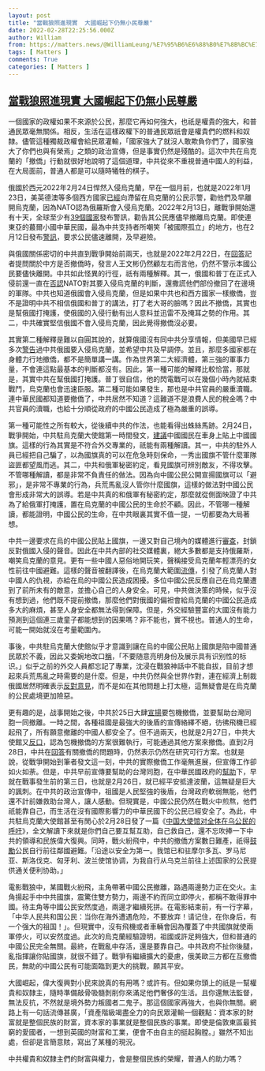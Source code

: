 ```yaml
---
layout: post
title: "當戰狼照進現實  大國崛起下仍無小民尊嚴"
date: 2022-02-28T22:25:56.000Z
author: William
from: https://matters.news/@WilliamLeung/%E7%95%B6%E6%88%B0%E7%8B%BC%E7%85%A7%E9%80%B2%E7%8F%BE%E5%AF%A6-%E5%A4%A7%E5%9C%8B%E5%B4%9B%E8%B5%B7%E4%B8%8B%E4%BB%8D%E7%84%A1%E5%B0%8F%E6%B0%91%E5%B0%8A%E5%9A%B4-bafyreiav5kthhkh34spx3wo5l5w6b7bbfjfdewnogcmrd2s3eximsrehdi
tags: [ Matters ]
comments: True
categories: [ Matters ]
---
```

<!--1646087156000-->
[當戰狼照進現實  大國崛起下仍無小民尊嚴](https://matters.news/@WilliamLeung/%E7%95%B6%E6%88%B0%E7%8B%BC%E7%85%A7%E9%80%B2%E7%8F%BE%E5%AF%A6-%E5%A4%A7%E5%9C%8B%E5%B4%9B%E8%B5%B7%E4%B8%8B%E4%BB%8D%E7%84%A1%E5%B0%8F%E6%B0%91%E5%B0%8A%E5%9A%B4-bafyreiav5kthhkh34spx3wo5l5w6b7bbfjfdewnogcmrd2s3eximsrehdi)
------

<div>
<p>一個國家的政權如果不來源於公民，那麼它再如何強大，也祇是權貴的強大，和普通民眾毫無關係。相反，生活在這樣政權下的普通民眾祇會是權貴們的燃料和奴隸。儘管這種獨裁政權會給民眾灌輸，「國家強大了就沒人敢欺負你們了，國家強大了你們也與有榮焉」之類的政治宣傳，但是事實仍然是殘酷的。這次中共在烏克蘭的「撤僑」行動就很好地說明了這個道理，中共從來不重視普通中國人的利益，在大局面前，普通人都是可以隨時犧牲的棋子。</p><p>俄國於西元2022年2月24日悍然入侵烏克蘭，早在一個月前，也就是2022年1月23日，美英德澳等多個西方國家<a href="https://www.dw.com/en/ukraine-us-western-countries-tell-families-of-embassy-staff-to-leave/a-60525010" rel="noopener noreferrer" target="_blank">已經</a>向滯留在烏克蘭的公民示警，勸他們及早離開烏克蘭，因為NATO認為俄羅斯會入侵烏克蘭。2022年2月13日，離戰爭開始還有十天，全球至少有<a href="https://www.theguardian.com/world/2022/feb/13/it-is-past-time-to-leave-ukraine-western-diplomats-flee-kyiv" rel="noopener noreferrer" target="_blank">39個國家</a>發布警訊，勸告其公民應儘早撤離烏克蘭。即使連東亞的蕞爾小國中華民國，最為中共支持者所嘲笑「被國際孤立」的地方，也在2月12日發布<a href="https://tw.news.yahoo.com/%E5%BF%AB%E8%A8%8A-%E5%A4%96%E4%BA%A4%E9%83%A8%E5%86%8D%E8%AD%A6%E5%91%8A-%E8%A6%81%E6%B1%82%E5%9C%A8%E7%83%8F%E5%85%8B%E8%98%AD%E5%8F%B0%E4%BA%BA-%E7%9B%A1%E9%80%9F%E6%90%AD%E6%B0%91%E8%88%AA%E6%A9%9F%E6%92%A4%E9%9B%A2-075754054.html" rel="noopener noreferrer" target="_blank">警訊</a>，要求公民儘速離開，及早避險。</p><p>與俄國關係密切的中共直到戰爭開始前兩天，也就是2022年2月22日，在<a href="http://www.china-embassy.org/lcbt/wjbfyrbt/202202/t20220222_10644486.htm" rel="noopener noreferrer" target="_blank">回答</a>記者提問關於中方是否撤僑時，發言人王文彬仍然顧左右而言他，仍然不警示本國公民要儘快離開。中共如此怪異的行徑，祇有兩種解釋。其一，俄國和普丁在正式入侵前還一直在<a href="https://www.theguardian.com/world/2022/feb/15/russia-ukraine-border-troops-withdrawal" rel="noopener noreferrer" target="_blank">否認</a>NATO對其要入侵烏克蘭的判斷，還撒謊他們部份撤回了在邊境的軍隊。中共也知道俄國會入侵烏克蘭，但是如果中共也和西方國家一樣撤僑，豈不是證明中共不相信俄國和普丁的講法，打了老大哥的臉嗎？因此不撤僑，其實也是幫俄國打掩護，使俄國的入侵行動有出人意料並迅雷不及掩耳之勢的作用。其二，中共確實堅信俄國不會入侵烏克蘭，因此覺得撤僑沒必要。</p><p>其實第二種解釋是難以自圓其說的，就算俄國沒有同中共分享情報，但美國早已經多次<a href="https://www.nytimes.com/2022/02/25/us/politics/us-china-russia-ukraine.amp.html" rel="noopener noreferrer" target="_blank">警告</a>過中共俄國要入侵烏克蘭，並希望中共及早調停。並且，那麼多國家都在身體力行地撤僑，都不是簡單講一講。作為世界第二大經濟體，第三強的軍事力量，不會連這點最基本的判斷都沒有。因此，第一種可能的解釋比較恰當，那就是，其實中共在幫俄國打掩護。普丁很自信，他的閃電戰可以在幾個小時內就結束戰鬥，烏克蘭也會迅速臣服。第二種可能如果發生，那也是中共官員的嚴重瀆職。連中華民國都知道要撤僑了，中共居然不知道？這難道不是浪費人民的稅金嗎？中共官員的瀆職，也給十分順從政府的中國公民造成了極為嚴重的誤導。</p><p>第一種可能性之所有較大，從後續中共的作法，也能看得出蛛絲馬跡。2月24日，戰爭開始，中共駐烏克蘭大使館第一時間發文，<a href="https://cn.chinadaily.com.cn/a/202202/24/WS62173778a3107be497a079b4.html" rel="noopener noreferrer" target="_blank">建議</a>中國國民在車身上貼上中國國旗。這樣的行為其實是不符合外交專業的，祇能有兩種解讀。其一，中共的駐外人員已經把自己騙了，以為國旗真的可以在危急時刻保命，一秀出國旗不管什麼軍隊盜匪都望風而逃。其二，中共和俄軍秘密約定，看見國旗可辨別敵友，不得攻擊。不管哪種解讀，都是非常不負責任的做法。因為向中國公民公開宣揚國旗可以「避邪」，是非常不專業的行為，兵荒馬亂沒人管你什麼國旗，這樣的做法對中國公民會形成非常大的誤導。若是中共真的和俄軍有秘密約定，那麼就從側面映證了中共為了給俄軍打掩護，置在烏克蘭的中國公民的生命於不顧。因此，不管哪一種解讀，都能證明，中國公民的生命，在中共眼裏其實不值一提，一切都要為大局著想。</p><p>中共一邊要求在烏的中國公民貼上國旗，一邊又對自己境內的媒體進行<a href="https://www.newsweek.com/china-censors-appear-ban-anti-russia-media-content-ukraine-invasion-1681638" rel="noopener noreferrer" target="_blank">審查</a>，封鎖反對俄國入侵的聲音。因此在中共內部的社交媒體裏，絕大多數都是支持俄羅斯，嘲笑烏克蘭的意見。更有一些中國人惡俗地開玩笑，聲稱接受烏克蘭年輕漂亮的女性前往中國避難。這樣的聲音被翻譯後，在烏克蘭大範圍<a href="https://www.scmp.com/news/china/diplomacy/article/3168587/backlash-china-over-vulgar-social-media-mocking-ukraine" rel="noopener noreferrer" target="_blank">流傳</a>，引發了烏克蘭人對中國人的仇視，亦給在烏的中國公民造成困擾。多位中國公民反應自己在烏克蘭遭到了前所未有的敵意，並擔心自己的人身安全。可見，中共做決策的時候，似乎沒有想到過，他們既不提前撤僑，那麼他們對俄國的偏袒會給烏克蘭的中國公民造成多大的麻煩，甚至人身安全都無法得到保障。但是，外交經驗豐富的大國沒有能力預測到這個連三歲童子都能想到的因果嗎？非不能也，實不視也。普通人的生命，可能一開始就沒在考量範圍內。</p><p>事後，中共駐烏克蘭大使館似乎才意識到讓在烏的中國公民貼上國旗是陷中國普通民眾於不義，因此又委婉地改口<a href="http://ua.china-embassy.org/lsfw/202202/t20220226_10645807.htm" rel="noopener noreferrer" target="_blank">稱</a>，「不要随意亮明身份及展示具有识别性的标识。」似乎之前的外交人員都忘記了專業，沈浸在戰狼神話中不能自拔，目前才想起來兵荒馬亂之時需要的是什麼。但是，中共仍然與全世界作對，連在經濟上制裁俄國居然明確表示<a href="http://www.china-embassy.org/chn/lcbt/wjbfyrbt/202202/t20220228_10646369.htm" rel="noopener noreferrer" target="_blank">反對意見</a>，而不是如在其他問題上打太極，這無疑會是在烏克蘭的公民處境更加險惡。</p><p>更有趣的是，战事開始之後，中共於25日大肆<a href="http://ua.china-embassy.org/lsfw/202202/t20220225_10645326.htm" rel="noopener noreferrer" target="_blank">宣揚</a>要包機撤僑，並要幫助台灣同胞一同撤離。一時之間，各種祖國是最強大的後盾的宣傳絡繹不絕，彷彿飛機已經起飛了，所有願意撤離的中國人都安全了。但不過兩天，也就是2月27日，中共大使館又<a href="https://world.huanqiu.com/article/46zOhJqF4kQ" rel="noopener noreferrer" target="_blank">反口</a>，認為包機撤僑的方案很難執行，可能通過其他方案來撤僑。直到2月28日，中共在<a href="https://world.huanqiu.com/article/4708xeBJ74C" rel="noopener noreferrer" target="_blank">回答</a>有關撤僑的問題時，仍然表示仍然在研究可行方案。也就是說，從戰爭開始到筆者發文這一刻，中共的實際撤僑工作毫無進展，但宣傳工作卻如火如荼。但是，中共早前宣傳要幫助的台灣同胞，在中華民國政府的<a href="https://tw.news.yahoo.com/%E5%A4%96%E4%BA%A4%E9%83%A8%E7%83%8F%E5%85%8B%E8%98%AD%E6%92%A4%E5%83%91-18%E5%9C%8B%E4%BA%BA%E6%AD%B7%E7%B6%9346%E5%B0%8F%E6%99%82%E6%8A%B5%E6%B3%A2%E8%98%AD-041701899.html" rel="noopener noreferrer" target="_blank">幫助</a>下，早就在戰事發生前的第三日，也就是2月26日，就已經平安抵達波蘭，這無疑是巨大的諷刺。在中共的政治宣傳中，祖國是人民堅強的後盾，台灣政府軟弱無能，他們還不計前嫌救助台灣人，讓人感動。但現實是，中國公民仍然在戰火中煎熬，他們祇能靠自己，而生活在沒有國際影響力的中華民國下的公民已經安全了。為此，中共駐烏克蘭大使館甚至有閒心於2月28日發了一篇《<a href="http://ua.china-embassy.org/lsfw/202202/t20220228_10646196.htm" rel="noopener noreferrer" target="_blank">中国大使馆对全体在乌公民的呼吁</a>》，全文解讀下來就是你們自己要互幫互助，自己救自己，還不忘吹捧一下中共的領導和民族偉大復興。同時，戰火紛飛中，中共的撤僑方案數日難產，祇得<a href="http://ua.china-embassy.org/lsfw/202202/t20220228_10646266.htm" rel="noopener noreferrer" target="_blank">鼓勵</a>公民自行前往鄰國避難。「沿途以安全为第一。我馆已和驻摩尔多瓦、罗马尼亚、斯洛伐克、匈牙利、波兰使馆协调，为我自行从乌克兰前往上述国家的公民提供通关便利协助。」</p><p>電影戰狼中，某國戰火紛飛，主角帶著中國公民撤離，路遇兩邊勢力正在交火。主角揚起手中中共國旗，震驚住雙方勢力，兩邊不約而同立即停火，都稱不敢得罪中國。待主角等中國公民安然度過，兩邊才繼續死拼。在電影結束前，有一行字幕，「中华人民共和国公民：当你在海外遭遇危险，不要放弃！请记住，在你身后，有一个强大的祖国！」。但現實中，沒有飛機或者車輛會因為覆蓋了中共國旗就使兩軍停火，可以安然度過。此次的烏克蘭經驗證明，祖國或許足夠強大，但和普通的中國公民完全無關。最終，在戰亂中存活，還是要靠自己。中共政府不扯你後腿，亂指揮讓你貼國旗，就很不錯了。戰爭有繼續擴大的憂慮，俄美歐三方都在互撤僑民，無助的中國公民有可能面臨到更大的挑戰，願其平安。</p><p>大國崛起，偉大復興對小民來說真的有用嗎？或許有。但如果你頭上的祇是一幫權貴和奴隸主，隨時準備敲骨吸髓剝削你來滿足他們奢侈的生活。且你還無法監督，無法反抗，不然就是境外勢力叛國者二鬼子。那這個國家再強大，也與你無關。網路上有一句話流傳甚廣，「資產階級竭盡全力的向民眾灌輸一個觀點：資本家的財富就是整個民族的財富，資本家的事業就是整個民族的事業。即使是倫敦東區最貧窮的愛國者，一想到英國的財富和工業，便會不由自主的挺起胸膛。」雖然不知出處，但卻是言簡意賅，寫出了某種的現況。</p><p>中共權貴和奴隸主們的財富與權力，會是整個民族的榮耀，普通人的助力嗎？</p>
</div>
